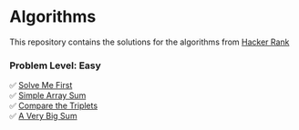 <h1> Algorithms</h1>

 This repository contains the solutions for the algorithms from [Hacker Rank](https://www.hackerrank.com/dashboard)
 
 <h3> Problem Level: Easy </h3>

:white_check_mark: [Solve Me First](https://github.com/ekaterinadvolkova/Algorithms/tree/main/Easy/Solve%20Me%20First) <br>
:white_check_mark: [Simple Array Sum](https://github.com/ekaterinadvolkova/Algorithms/tree/main/Easy/Simple%20Array%20Sum) <br>
:white_check_mark: [Compare the Triplets](https://github.com/ekaterinadvolkova/Algorithms/tree/main/Easy/Compare%20the%20Triplets) <br>
:white_check_mark: [A Very Big Sum](https://github.com/ekaterinadvolkova/Algorithms/tree/main/Easy/A%20Very%20Big%20Sum)<br>

